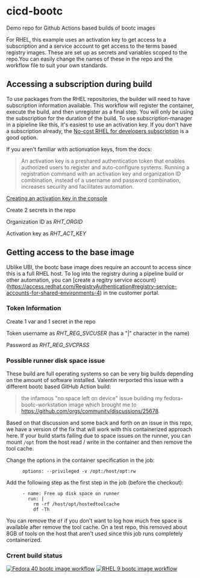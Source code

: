 # cicd-bootc
Demo repo for Github Actions based builds of bootc images

For RHEL, this example uses an activation key to get access to a subscription and a service account to get access to the terms based registry images. These are set up as secrets and variables scoped to the repo.You can easily change the names of these in the repo and the workflow file to suit your own standards.

## Accessing a subscription during build
To use packages from the RHEL repositories, the builder will need to have subscription information available. This workflow will register the container, execute the build, and then unregister as a 
final step. You will only be using the subscription for the duration of the build. To use subscription-manager in a pipieline like this, it's easiest to use an activation key. If you don't have a subscription already, the [No-cost RHEL for developers subscription](https://developers.redhat.com/products/rhel/download) is a good option.

If you aren't familiar with actionvation keys, from the docs:
> An activation key is a preshared authentication token that enables authorized users to register and auto-configure systems. Running a registration command with an activation key and organization  ID combination, instead of a username and password combination, increases security and facilitates automation.

[Creating an activation key in the console](https://docs.redhat.com/en/documentation/subscription_central/1-latest/html/getting_started_with_activation_keys_on_the_hybrid_cloud_console/assembly-creating-managing-activation-keys#proc-creating-act-keys-console_)

Create 2 secrets in the repo

Organization ID as *RHT_ORGID*

Activation key as *RHT_ACT_KEY*

## Getting access to the base image
Ublike UBI, the bootc base image does require an account to access since this is a full RHEL host. To log into the registry during a pipeline build or other automation, you can [create a regitry service account}(https://access.redhat.com/RegistryAuthentication#registry-service-accounts-for-shared-environments-4) in tne customer portal.

### Token Information
Create 1 var and 1 secret in the repo

Token username as *RHT_REG_SVCUSER* (has a "|" character in the name)

Password as *RHT_REG_SVCPASS*

### Possible runner disk space issue
These build are full operating systems so can be very big builds depending on the amount of software installed.  Valentin rerported this issue with a different bootc based GitHub Action build:

> the infamous "no space left on device" issue building my fedora-bootc-workstation image which brought me to https://github.com/orgs/community/discussions/25678. 

Based on that discussion and some back and forth on an issue in this repo, we have a version of the fix that will work with this containerized approach here.  If your build starts failing due to space issues on the runner, you can mount `/opt` from the host read / write in the container and then remove the tool cache.

Change the options in the container specification in the job:
```
      options: --privileged -v /opt:/host/opt:rw
```

Add the following step as the first step in the job (before the checkout):
```
      - name: Free up disk space on runner
        run: |
          rm -rf /host/opt/hostedtoolcache
          df -Th
```
You can remove the `df` if you don't want to log how much free space is available after remove the tool cache. On a test repo, this removed about 8GB of tools on the host that aren't used since this job runs completely containerized.

### Crrent build status
[![Fedora 40 bootc image workflow](https://github.com/nzwulfin/cicd-bootc/actions/workflows/build_fedora_bootc.yml/badge.svg)](https://github.com/nzwulfin/cicd-bootc/actions/workflows/build_fedora_bootc.yml)
[![RHEL 9 bootc image workflow](https://github.com/nzwulfin/cicd-bootc/actions/workflows/build_rhel_bootc.yml/badge.svg)](https://github.com/nzwulfin/cicd-bootc/actions/workflows/build_rhel_bootc.yml)
